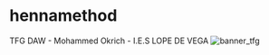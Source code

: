 # hennamethod
TFG DAW - Mohammed Okrich - I.E.S LOPE DE VEGA
![banner_tfg](https://user-images.githubusercontent.com/91563763/168022293-9112b363-523e-41ba-8475-b450a231f8f7.png)
